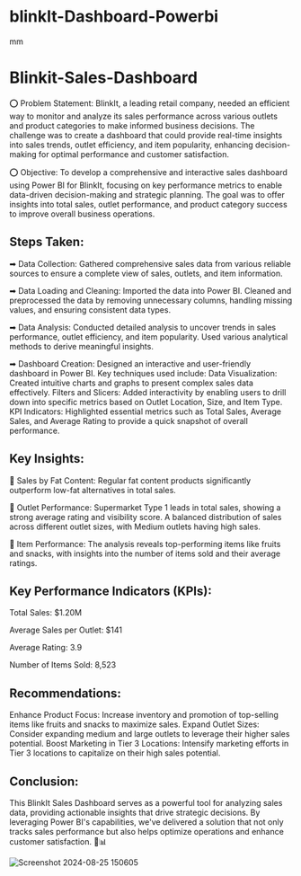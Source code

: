 # blinkIt-Dashboard-Powerbi
mm
# Blinkit-Sales-Dashboard

⭕ Problem Statement: BlinkIt, a leading retail company, needed an efficient way to monitor and analyze its sales performance across various outlets and product categories to make informed business decisions. The challenge was to create a dashboard that could provide real-time insights into sales trends, outlet efficiency, and item popularity, enhancing decision-making for optimal performance and customer satisfaction.

⭕ Objective: To develop a comprehensive and interactive sales dashboard using Power BI for BlinkIt, focusing on key performance metrics to enable data-driven decision-making and strategic planning. The goal was to offer insights into total sales, outlet performance, and product category success to improve overall business operations.

## Steps Taken:
➡ Data Collection: Gathered comprehensive sales data from various reliable sources to ensure a complete view of sales, outlets, and item information.

➡ Data Loading and Cleaning: Imported the data into Power BI. Cleaned and preprocessed the data by removing unnecessary columns, handling missing values, and ensuring consistent data types.

➡ Data Analysis: Conducted detailed analysis to uncover trends in sales performance, outlet efficiency, and item popularity. Used various analytical methods to derive meaningful insights.

➡ Dashboard Creation: Designed an interactive and user-friendly dashboard in Power BI. Key techniques used include:
Data Visualization: Created intuitive charts and graphs to present complex sales data effectively.
Filters and Slicers: Added interactivity by enabling users to drill down into specific metrics based on Outlet Location, Size, and Item Type.
KPI Indicators: Highlighted essential metrics such as Total Sales, Average Sales, and Average Rating to provide a quick snapshot of overall performance.

## Key Insights:
🎯 Sales by Fat Content: Regular fat content products significantly outperform low-fat alternatives in total sales.

🎯 Outlet Performance: Supermarket Type 1 leads in total sales, showing a strong average rating and visibility score. A balanced distribution of sales across different outlet sizes, with Medium outlets having high sales.

🎯 Item Performance: The analysis reveals top-performing items like fruits and snacks, with insights into the number of items sold and their average ratings.

## Key Performance Indicators (KPIs):
Total Sales: $1.20M

Average Sales per Outlet: $141

Average Rating: 3.9

Number of Items Sold: 8,523

## Recommendations:
Enhance Product Focus: Increase inventory and promotion of top-selling items like fruits and snacks to maximize sales.
Expand Outlet Sizes: Consider expanding medium and large outlets to leverage their higher sales potential.
Boost Marketing in Tier 3 Locations: Intensify marketing efforts in Tier 3 locations to capitalize on their high sales potential.

## Conclusion:
This BlinkIt Sales Dashboard serves as a powerful tool for analyzing sales data, providing actionable insights that drive strategic decisions. By leveraging Power BI's capabilities, we've delivered a solution that not only tracks sales performance but also helps optimize operations and enhance customer satisfaction. 💼📊

![Screenshot 2024-08-25 150605](https://github.com/user-attachments/assets/bd04315f-a1ed-4040-8912-c7d7ff804b0f)


